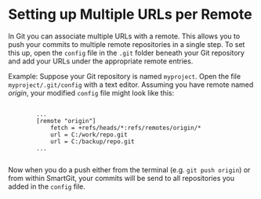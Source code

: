 # Setting up Multiple URLs per Remote

In Git you can associate multiple URLs with a remote. This allows you to
push your commits to multiple remote repositories in a single step. To
set this up, open the `config` file in the `.git` folder beneath your
Git repository and add your URLs under the appropriate remote entries.

Example: Suppose your Git repository is named `myproject`. Open the file
`myproject/.git/config` with a text editor. Assuming you have remote
named *origin*, your modified `config` file might look like this:

<div class="code panel pdl" style="border-width: 1px;">

<div class="codeContent panelContent pdl">

``` text

        ...
        [remote "origin"]
            fetch = +refs/heads/*:refs/remotes/origin/*
            url = C:/work/repo.git
            url = C:/backup/repo.git
        ...
    
```

</div>

</div>

Now when you do a push either from the terminal (e.g. `git push origin`)
or from within SmartGit, your commits will be send to all repositories
you added in the `config` file.
